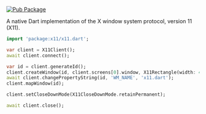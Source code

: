 [![Pub Package](https://img.shields.io/pub/v/x11.svg)](https://pub.dev/packages/x11)

A native Dart implementation of the X window system protocol, version 11 (X11).

```dart
import 'package:x11/x11.dart';

var client = X11Client();
await client.connect();

var id = client.generateId();
client.createWindow(id, client.screens[0].window, X11Rectangle(width: 400, height: 300));
await client.changePropertyString(id, 'WM_NAME', 'x11.dart');
client.mapWindow(id);

client.setCloseDownMode(X11CloseDownMode.retainPermanent);

await client.close();
```
